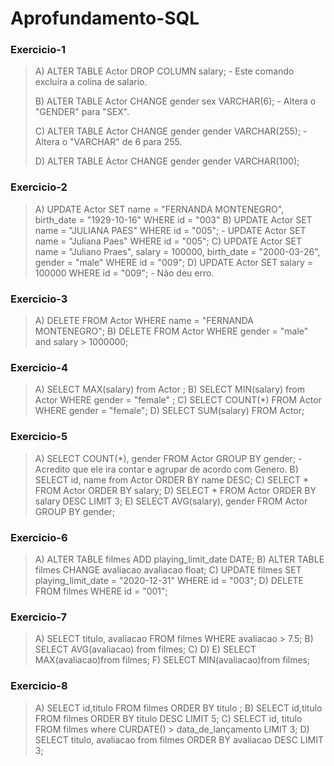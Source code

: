 # Aprofundamento-SQL

### Exercicio-1

>
> A) ALTER TABLE Actor DROP COLUMN salary; - Este comando excluira a colina de salario.
>
> B) ALTER TABLE Actor CHANGE gender sex VARCHAR(6); - Altera o "GENDER" para "SEX".
>
> C) ALTER TABLE Actor CHANGE gender gender VARCHAR(255); - Altera o "VARCHAR" de 6 para 255.
>
> D) ALTER TABLE Actor CHANGE gender gender VARCHAR(100);
>

### Exercicio-2

>
> A) UPDATE Actor SET name = "FERNANDA MONTENEGRO", birth_date = "1929-10-16"  WHERE id = "003"
> B) UPDATE Actor SET name = "JULIANA PAES"  WHERE id = "005"; - UPDATE Actor SET name = "Juliana Paes"  WHERE id = "005";
> C) UPDATE Actor SET name = "Juliano Praes", salary = 100000, birth_date = "2000-03-26", gender = "male"  WHERE id = "009";
> D) UPDATE Actor SET salary = 100000 WHERE id = "009"; - Não deu erro.
>

### Exercicio-3

>
> A) DELETE FROM Actor WHERE name = "FERNANDA MONTENEGRO"; 
> B) DELETE FROM Actor WHERE gender = "male" and salary > 1000000;
>

### Exercicio-4

>
> A) SELECT MAX(salary) from Actor ;
> B) SELECT MIN(salary) from Actor WHERE gender = "female" ;
> C) SELECT COUNT(*) FROM Actor WHERE gender = "female";
> D) SELECT SUM(salary) FROM Actor; 
>

### Exercicio-5

>
> A) SELECT COUNT(*), gender FROM Actor GROUP BY gender; - Acredito que ele ira contar e agrupar de acordo com Genero.
> B)  SELECT id, name from Actor ORDER BY name DESC;
> C)  SELECT * FROM Actor ORDER BY salary;
> D)  SELECT * FROM Actor ORDER BY salary DESC LIMIT 3;
> E)  SELECT AVG(salary), gender FROM Actor GROUP BY gender;
>

### Exercicio-6

>
> A) ALTER TABLE filmes ADD playing_limit_date DATE;
> B) ALTER TABLE filmes CHANGE avaliacao avaliacao float;
> C) UPDATE filmes SET playing_limit_date = "2020-12-31" WHERE id = "003";
> D) DELETE FROM filmes WHERE id = "001";
>

### Exercicio-7

>
> A) SELECT titulo, avaliacao FROM filmes WHERE avaliacao > 7.5;
> B) SELECT AVG(avaliacao) from filmes; 
> C)
> D) 
> E) SELECT MAX(avaliacao)from filmes; 
> F) SELECT MIN(avaliacao)from filmes; 
>

### Exercicio-8

>
> A) SELECT id,titulo FROM filmes ORDER BY titulo ;
> B) SELECT id,titulo FROM filmes ORDER BY titulo DESC LIMIT 5;
> C) SELECT id, titulo FROM filmes where CURDATE() > data_de_lançamento LIMIT 3;
> D) SELECT titulo, avaliacao from filmes ORDER BY avaliacao DESC LIMIT 3;
>